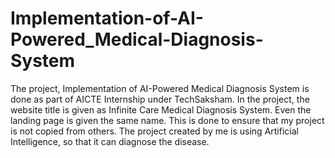 # Implementation-of-AI-Powered_Medical-Diagnosis-System
The project, Implementation of AI-Powered Medical Diagnosis System is done as part of AICTE Internship under TechSaksham.
In the project, the website title is given as Infinite Care Medical Diagnosis System. Even the landing page is given the same name. This is done to ensure that my project is not copied from others.
The project created by me is using Artificial Intelligence, so that it can diagnose the disease.
